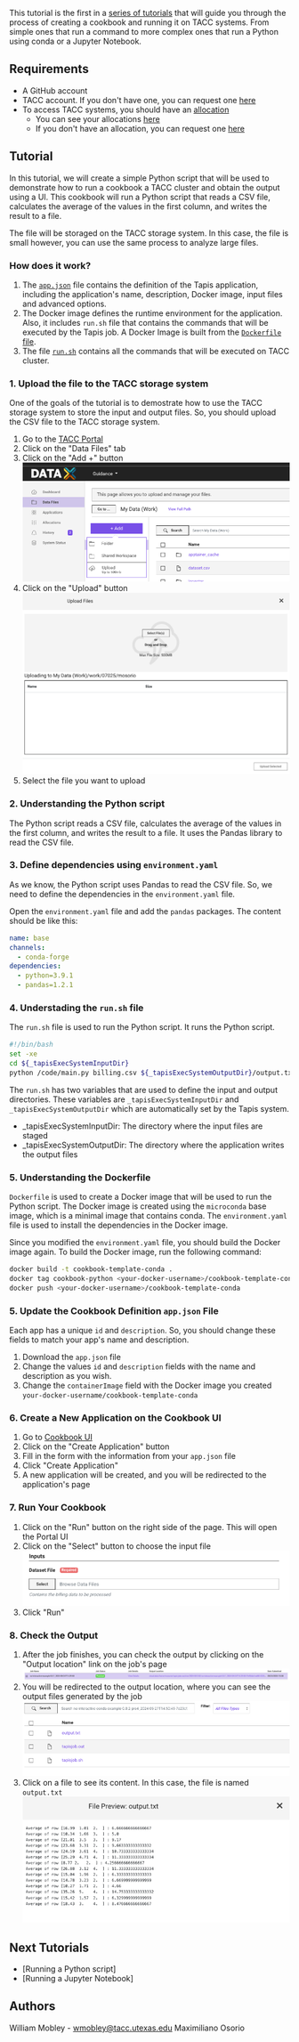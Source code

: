 This tutorial is the first in a [series of tutorials](#next-tutorials) that will guide you through the process of creating a cookbook and running it on TACC systems. From simple ones that run a command to more complex ones that run a Python using conda or a Jupyter Notebook.

## Requirements

- A GitHub account
- TACC account. If you don't have one, you can request one [here](https://accounts.tacc.utexas.edu/register)
- To access TACC systems, you should have an [allocation](https://tacc.utexas.edu/use-tacc/allocations/)
  - You can see your allocations [here](https://ptdatax.tacc.utexas.edu/workbench/allocations/approved)
  - If you don't have an allocation, you can request one [here](https://portal.tacc.utexas.edu/allocation-request)

## Tutorial

In this tutorial, we will create a simple Python script that will be used to demonstrate how to run a cookbook a TACC cluster and obtain the output using a UI. This cookbook will run a Python script that reads a CSV file, calculates the average of the values in the first column, and writes the result to a file.

The file will be storaged on the TACC storage system. In this case, the file is small however, you can use the same process to analyze large files.

### How does it work?

1. The [`app.json`](app.json) file contains the definition of the Tapis application, including the application's name, description, Docker image, input files and advanced options.
2. The Docker image defines the runtime environment for the application. Also, it includes `run.sh` file that contains the commands that will be executed by the Tapis job. A Docker Image is built from the [`Dockerfile` file](./Dockerfile).
3. The file [`run.sh`](run.sh) contains all the commands that will be executed on TACC cluster.

### 1. Upload the file to the TACC storage system

One of the goals of the tutorial is to demostrate how to use the TACC storage system to store the input and output files. So, you should upload the CSV file to the TACC storage system.

1. Go to the [TACC Portal](https://portal.tacc.utexas.edu)
2. Click on the "Data Files" tab
3. Click on the "Add +" button
   ![alt text](images/image.png)
4. Click on the "Upload" button
   ![alt text](images/image-1.png)
5. Select the file you want to upload

### 2. Understanding the Python script

The Python script reads a CSV file, calculates the average of the values in the first column, and writes the result to a file. It uses the Pandas library to read the CSV file.

### 3. Define dependencies using `environment.yaml`

As we know, the Python script uses Pandas to read the CSV file. So, we need to define the dependencies in the `environment.yaml` file.

Open the `environment.yaml` file and add the `pandas` packages. The content should be like this:

```yaml
name: base
channels:
  - conda-forge
dependencies:
  - python=3.9.1
  - pandas=1.2.1
```

### 4. Understading the `run.sh` file

The `run.sh` file is used to run the Python script. It runs the Python script.

```bash
#!/bin/bash
set -xe
cd ${_tapisExecSystemInputDir}
python /code/main.py billing.csv ${_tapisExecSystemOutputDir}/output.txt
```

The `run.sh` has two variables that are used to define the input and output directories. These variables are `_tapisExecSystemInputDir` and `_tapisExecSystemOutputDir` which are automatically set by the Tapis system.

- \_tapisExecSystemInputDir: The directory where the input files are staged
- \_tapisExecSystemOutputDir: The directory where the application writes the output files

### 5. Understanding the Dockerfile

`Dockerfile` is used to create a Docker image that will be used to run the Python script. The Docker image is created using the `microconda` base image, which is a minimal image that contains conda. The `environment.yaml` file is used to install the dependencies in the Docker image.

Since you modified the `environment.yaml` file, you should build the Docker image again. To build the Docker image, run the following command:

```bash
docker build -t cookbook-template-conda .
docker tag cookbook-python <your-docker-username>/cookbook-template-conda
docker push <your-docker-username>/cookbook-template-conda
```

### 5. Update the Cookbook Definition `app.json` File

Each app has a unique `id` and `description`. So, you should change these fields to match your app's name and description.

1. Download the `app.json` file
2. Change the values `id` and `description` fields with the name and description as you wish.
3. Change the `containerImage` field with the Docker image you created `your-docker-username/cookbook-template-conda`

### 6. Create a New Application on the Cookbook UI

1. Go to [Cookbook UI](https://in-for-disaster-analytics.github.io/cookbooks-ui/#/apps)
2. Click on the "Create Application" button
3. Fill in the form with the information from your `app.json` file
4. Click "Create Application"
5. A new application will be created, and you will be redirected to the application's page

### 7. Run Your Cookbook

1. Click on the "Run" button on the right side of the page. This will open the Portal UI
2. Click on the "Select" button to choose the input file
   ![alt text](images/image-2.png)
3. Click "Run"

### 8. Check the Output

1. After the job finishes, you can check the output by clicking on the "Output location" link on the job's page
   ![Show a job finished ](images/job-finished.png)
2. You will be redirected to the output location, where you can see the output files generated by the job
   ![alt text](images/image-4.png)
3. Click on a file to see its content. In this case, the file is named `output.txt`
   ![alt text](images/image-3.png)

## Next Tutorials

- [Running a Python script]
- [Running a Jupyter Notebook]

## Authors

William Mobley - wmobley@tacc.utexas.edu
Maximiliano Osorio
